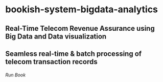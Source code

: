 # bookish-system-bigdata-analytics

## Real-Time Telecom Revenue Assurance using Big Data and Data visualization  

## Seamless real-time & batch processing of telecom transaction records

###### Run Book
